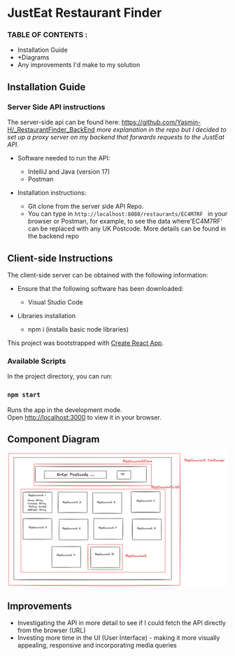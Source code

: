 # JustEat Restaurant Finder 

### TABLE OF CONTENTS :
* Installation Guide
* *Diagrams
* Any improvements I'd make to my solution

## Installation Guide 



### Server Side API instructions
The server-side api can be found here:
https://github.com/Yasmin-H/_RestaurantFinder_BackEnd
<em>more explanation in the repo but I decided to set up a proxy server on my backend that forwards requests to the JustEat API.</em>

* Software needed to run the API: 
	* IntelliJ and Java (version 17)
	* Postman

* Installation instructions:
	* Git clone from the server side API Repo.
	* You can type in `http://localhost:8080/restaurants/EC4M7RF
` in your browser or Postman, for example, to see the  data where'EC4M7RF' can be replaced with any UK Postcode. More details can be found in the backend repo
	

## Client-side Instructions 
The client-side server can be obtained with the following information:

* Ensure that the following software	has been downloaded:
   * Visual Studio Code

* Libraries installation
    * npm i (installs basic node libraries)
    

This project was bootstrapped with [Create React App](https://github.com/facebook/create-react-app).

### Available Scripts

In the project directory, you can run:

### `npm start`

Runs the app in the development mode.\
Open [http://localhost:3000](http://localhost:3000) to view it in your browser.


## Component Diagram 

![Component Diagram ](https://github.com/Yasmin-H/Restaurant_Finder/blob/ba62c9f769804311448d836641aa30295805bb00/src/Restaurant_Finder_Diagram.png)



## Improvements  

* Investigating the API in more detail to see if I could fetch the API directly from the browser (URL)
* Investing more time in the UI (User Interface)  - making it more visually appealing, responsive and incorporating media queries 
